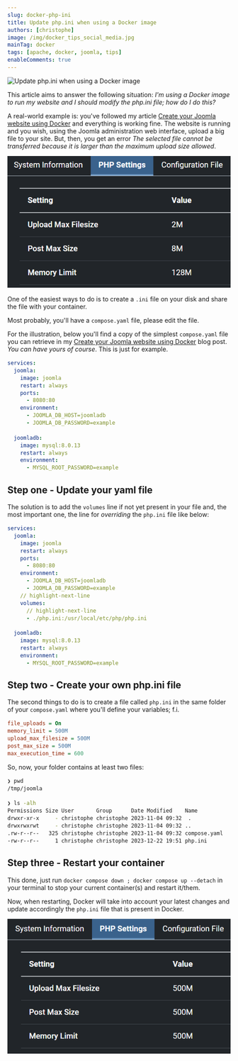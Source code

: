 ```yaml
---
slug: docker-php-ini
title: Update php.ini when using a Docker image
authors: [christophe]
image: /img/docker_tips_social_media.jpg
mainTag: docker
tags: [apache, docker, joomla, tips]
enableComments: true
---
```

![Update php.ini when using a Docker image](/img/docker_tips_banner.jpg)

This article aims to answer the following situation: *I'm using a Docker image to run my website and I should modify the php.ini file; how do I do this?*

A real-world example is: you've followed my article [Create your Joomla website using Docker](/blog/docker-joomla) and everything is working fine. The website is running and you wish, using the Joomla administration web interface, upload a big file to your site. But, then, you get an error *The selected file cannot be transferred because it is larger than the maximum upload size allowed*.

<!-- truncate -->

![Your PHP settings before changes](./images/before.png)

One of the easiest ways to do is to create a `.ini` file on your disk and share the file with your container.

Most probably, you'll have a `compose.yaml` file, please edit the file.

For the illustration, below you'll find a copy of the simplest `compose.yaml` file you can retrieve in my [Create your Joomla website using Docker](/blog/docker-joomla) blog post. *You can have yours of course*. This is just for example.

<Snippet filename="compose.yaml">

```yaml
services:
  joomla:
    image: joomla
    restart: always
    ports:
      - 8080:80
    environment:
      - JOOMLA_DB_HOST=joomladb
      - JOOMLA_DB_PASSWORD=example

  joomladb:
    image: mysql:8.0.13
    restart: always
    environment:
      - MYSQL_ROOT_PASSWORD=example
```

</Snippet>

## Step one - Update your yaml file

The solution is to add the `volumes` line if not yet present in your file and, the most important one, the line for *overriding* the `php.ini` file like below:

<Snippet filename="compose.yaml">

```yaml
services:
  joomla:
    image: joomla
    restart: always
    ports:
      - 8080:80
    environment:
      - JOOMLA_DB_HOST=joomladb
      - JOOMLA_DB_PASSWORD=example
    // highlight-next-line
    volumes:
      // highlight-next-line
      - ./php.ini:/usr/local/etc/php/php.ini

  joomladb:
    image: mysql:8.0.13
    restart: always
    environment:
      - MYSQL_ROOT_PASSWORD=example
```

</Snippet>

## Step two - Create your own php.ini file

The second things to do is to create a file called `php.ini` in the same folder of your `compose.yaml` where you'll define your variables; f.i.

<Snippet filename="php.ini">

```ini
file_uploads = On
memory_limit = 500M
upload_max_filesize = 500M
post_max_size = 500M
max_execution_time = 600
```

</Snippet>

So, now, your folder contains at least two files:

```bash
❯ pwd
/tmp/joomla

❯ ls -alh
Permissions Size User       Group      Date Modified    Name
drwxr-xr-x     - christophe christophe 2023-11-04 09:32  .
drwxrwxrwt     - christophe christophe 2023-11-04 09:32 ..
.rw-r--r--   325 christophe christophe 2023-11-04 09:32 compose.yaml
-rw-r--r--     1 christophe christophe 2023-12-22 19:51 php.ini
```

## Step three - Restart your container

This done, just run `docker compose down ; docker compose up --detach` in your terminal to stop your current container(s) and restart it/them.

Now, when restarting, Docker will take into account your latest changes and update accordingly the `php.ini` file that is present in Docker.

![Your PHP settings after changes](./images/after.png)
